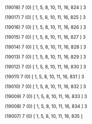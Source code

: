 (19018) 7 (0) [ 1, 5, 8, 10, 11, 16, 824 ] 3 


(19017) 7 (0) [ 1, 5, 8, 10, 11, 16, 825 ] 3 


(19016) 7 (0) [ 1, 5, 8, 10, 11, 16, 826 ] 3 


(19015) 7 (0) [ 1, 5, 8, 10, 11, 16, 827 ] 3 


(19014) 7 (0) [ 1, 5, 8, 10, 11, 16, 828 ] 3 


(19013) 7 (0) [ 1, 5, 8, 10, 11, 16, 829 ] 3 


(19012) 7 (0) [ 1, 5, 8, 10, 11, 16, 830 ] 3 


(19011) 7 (0) [ 1, 5, 8, 10, 11, 16, 831 ] 3 


(19010) 7 (0) [ 1, 5, 8, 10, 11, 16, 832 ] 3 


(19009) 7 (0) [ 1, 5, 8, 10, 11, 16, 833 ] 3 


(19008) 7 (0) [ 1, 5, 8, 10, 11, 16, 834 ] 3 


(19007) 7 (0) [ 1, 5, 8, 10, 11, 16, 835 ]  

